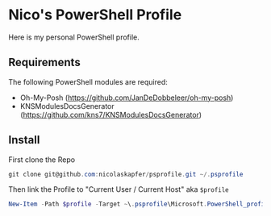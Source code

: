 # Nico's PowerShell Profile

Here is my personal PowerShell profile. 

## Requirements
The following PowerShell modules are required:
- Oh-My-Posh (https://github.com/JanDeDobbeleer/oh-my-posh)
- KNSModulesDocsGenerator (https://github.com/kns7/KNSModulesDocsGenerator)

## Install
First clone the Repo

```powershell
git clone git@github.com:nicolaskapfer/psprofile.git ~/.psprofile
```
Then link the Profile to "Current User / Current Host" aka `$profile`

```powershell
New-Item -Path $profile -Target ~\.psprofile\Microsoft.PowerShell_profile.ps1
```
